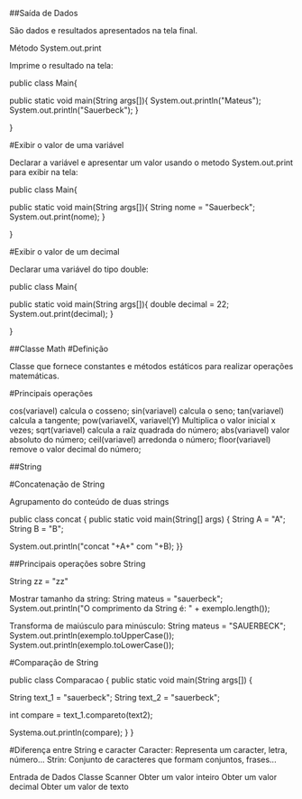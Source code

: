 ##Saída de Dados

São dados e resultados apresentados na tela final.

Método System.out.print

Imprime o resultado na tela:

public class Main{

public static void main(String args[]){ System.out.println("Mateus"); System.out.println("Sauerbeck"); }

}

#Exibir o valor de uma variável

Declarar a variável e apresentar um valor usando o metodo System.out.print para exibir na tela:

public class Main{

public static void main(String args[]){ String nome = "Sauerbeck"; System.out.print(nome); }

}

#Exibir o valor de um decimal

Declarar uma variável do tipo double:

public class Main{

public static void main(String args[]){ double decimal = 22; System.out.print(decimal); }

}

##Classe Math
#Definição

Classe que fornece constantes e métodos estáticos para realizar operações matemáticas.

#Principais operações

cos(variavel) calcula o cosseno; 
sin(variavel) calcula o seno; 
tan(variavel) calcula a tangente; 
pow(variavelX, variavel(Y) Multiplica o valor inicial x vezes; 
sqrt(variavel) calcula a raíz quadrada do número; 
abs(variavel) valor absoluto do número; 
ceil(variavel) arredonda o número; 
floor(variavel) remove o valor decimal do número;

##String

#Concatenação de String

Agrupamento do conteúdo de duas strings

public class concat { public static void main(String[] args) {
String A = "A";
String B = "B";

System.out.println("concat "+A+" com "+B);
}}

##Principais operações sobre String

String zz = "zz"

Mostrar tamanho da string: 
String mateus = "sauerbeck"; System.out.println("O comprimento da String é: " + exemplo.length());

Transforma de maiúsculo para minúsculo:
String mateus = "SAUERBECK"; System.out.println(exemplo.toUpperCase()); System.out.println(exemplo.toLowerCase());

#Comparação de String

public class Comparacao { public static void main(String args[]) {

  String text_1 = "sauerbeck";
  String text_2 = "sauerbeck";
  
  int compare = text_1.compareto(text2);
  
  Systema.out.println(compare);
} }

#Diferença entre String e caracter
Caracter: Representa um caracter, letra, número...
Strin: Conjunto de caracteres que formam conjuntos, frases...

Entrada de Dados
Classe Scanner
Obter um valor inteiro
Obter um valor decimal
Obter um valor de texto

